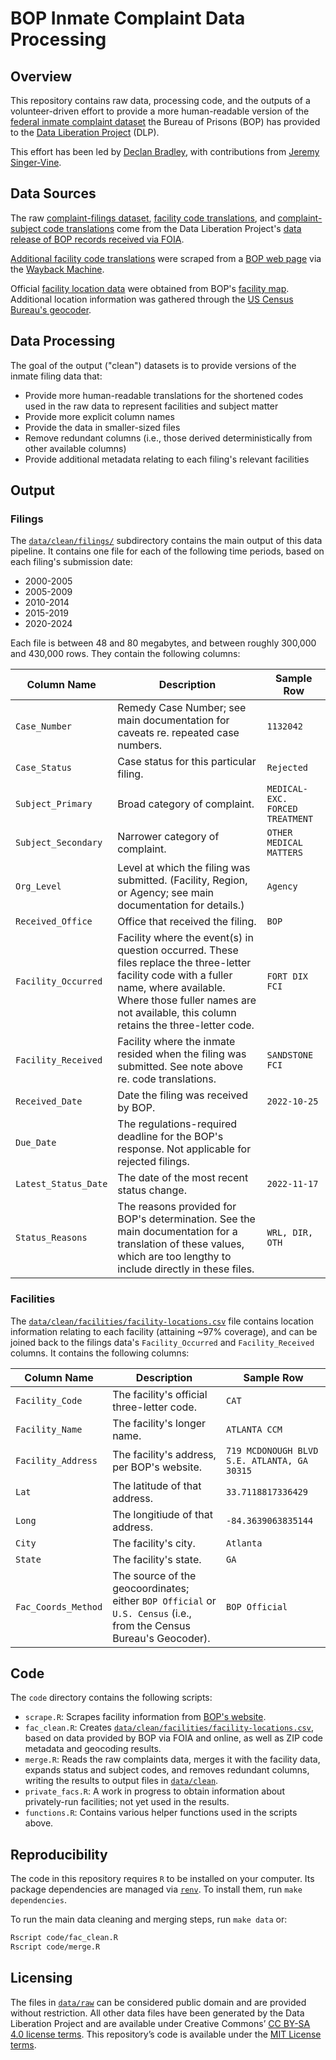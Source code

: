 # BOP Inmate Complaint Data Processing

## Overview

This repository contains raw data, processing code, and the outputs of a volunteer-driven effort to provide a more human-readable version of the [federal inmate complaint dataset](https://docs.google.com/document/d/1vTuyUFNqS9tex4_s4PgmhF8RTvTb-uFMN5ElDjjVHTM/edit) the Bureau of Prisons (BOP) has provided to the [Data Liberation Project](https://www.data-liberation-project.org/) (DLP).

This effort has been led by [Declan Bradley](https://github.com/declanrjb), with contributions from [Jeremy Singer-Vine](https://github.com/jsvine).

## Data Sources

The raw [complaint-filings dataset](data/raw/complaint-filings.parquet), [facility code translations](data/raw/facility-codes.csv), and [complaint-subject code translations](data/raw/subject-codes.csv) come from the Data Liberation Project's [data release of BOP records received via FOIA](https://docs.google.com/document/d/1vTuyUFNqS9tex4_s4PgmhF8RTvTb-uFMN5ElDjjVHTM/edit).

[Additional facility code translations](data/raw/bop-facility-codes-scraped.csv) were scraped from a [BOP web page](https://www.bop.gov/locations/list.jsp) via the [Wayback Machine](http://wayback.archive.org/). 

Official [facility location data](data/raw/locations_raw.txt) were obtained from BOP's [facility map](https://www.bop.gov/locations/map.jsp). Additional location information was gathered through the [US Census Bureau's geocoder](https://geocoding.geo.census.gov/geocoder/).

## Data Processing

The goal of the output ("clean") datasets is to provide versions of the inmate filing data that:

- Provide more human-readable translations for the shortened codes used in the raw data to represent facilities and subject matter
- Provide more explicit column names
- Provide the data in smaller-sized files
- Remove redundant columns (i.e., those derived deterministically from other available columns)
- Provide additional metadata relating to each filing's relevant facilities

## Output

### Filings

The [`data/clean/filings/`](data/clean/filings/) subdirectory contains the main output of this data pipeline. It contains one file for each of the following time periods, based on each filing's submission date:

- 2000-2005
- 2005-2009
- 2010-2014
- 2015-2019
- 2020-2024

Each file is between 48 and 80 megabytes, and between roughly 300,000 and 430,000 rows. They contain the following columns:

| Column Name | Description | Sample Row |
|-------------|-------------|------------|
| `Case_Number` | Remedy Case Number; see main documentation for caveats re. repeated case numbers. | `1132042` |
| `Case_Status` | Case status for this particular filing. | `Rejected` |
| `Subject_Primary` | Broad category of complaint. | `MEDICAL-EXC. FORCED TREATMENT` |
| `Subject_Secondary` | Narrower category of complaint. | `OTHER MEDICAL MATTERS` |
| `Org_Level` | Level at which the filing was submitted. (Facility, Region, or Agency; see main documentation for details.) | `Agency` |
| `Received_Office` | Office that received the filing. | `BOP` |
| `Facility_Occurred` | Facility where the event(s) in question occurred. These files replace the three-letter facility code with a fuller name, where available. Where those fuller names are not available, this column retains the three-letter code. | `FORT DIX FCI` |
| `Facility_Received` | Facility where the inmate resided when the filing was submitted. See note above re. code translations. | `SANDSTONE FCI` |
| `Received_Date` | Date the filing was received by BOP. | `2022-10-25` |
| `Due_Date` | The regulations-required deadline for the BOP's response. Not applicable for rejected filings. | |
| `Latest_Status_Date` | The date of the most recent status change. | `2022-11-17` |
| `Status_Reasons` | The reasons provided for BOP's determination. See the main documentation for a translation of these values, which are too lengthy to include directly in these files. | `WRL, DIR, OTH` |

### Facilities

The [`data/clean/facilities/facility-locations.csv`](data/clean/facilities/facility-locations.csv) file contains location information relating to each facility (attaining ~97% coverage), and can be joined back to the filings data's `Facility_Occurred` and `Facility_Received` columns. It contains the following columns:

| Column Name | Description | Sample Row |
|-------------|-------------|------------|
| `Facility_Code` | The facility's official three-letter code. | `CAT` |
| `Facility_Name` | The facility's longer name. | `ATLANTA CCM` |
| `Facility_Address` | The facility's address, per BOP's website. | `719 MCDONOUGH BLVD S.E. ATLANTA, GA 30315` |
| `Lat` | The latitude of that address. | `33.7118817336429` |
| `Long` | The longitiude of that address. | `-84.3639063835144` |
| `City` | The facility's city. | `Atlanta` |
| `State` | The facility's state. | `GA` |
| `Fac_Coords_Method` | The source of the geocoordinates; either `BOP Official` or `U.S. Census` (i.e., from the Census Bureau's Geocoder). | `BOP Official` |

## Code

The `code` directory contains the following scripts:

- `scrape.R`: Scrapes facility information from [BOP's website](https://www.bop.gov/mobile/locations/). 
- `fac_clean.R`: Creates [`data/clean/facilities/facility-locations.csv`](data/clean/facilities/facility-locations.csv), based on data provided by BOP via FOIA and online, as well as ZIP code metadata and geocoding results.
- `merge.R`: Reads the raw complaints data, merges it with the facility data, expands status and subject codes, and removes redundant columns, writing the results to output files in [`data/clean`](data/clean).
- `private_facs.R`: A work in progress to obtain information about privately-run facilities; not yet used in the results.
- `functions.R`: Contains various helper functions used in the scripts above.

## Reproducibility

The code in this repository requires `R` to be installed on your computer. Its package dependencies are managed via [`renv`](https://rstudio.github.io/renv/). To install them, run `make dependencies`.

To run the main data cleaning and merging steps, run `make data` or:

```sh
Rscript code/fac_clean.R
Rscript code/merge.R
```

## Licensing

The files in [`data/raw`](data/raw) can be considered public domain and are provided without restriction. All other data files have been generated by the Data Liberation Project and are available under Creative Commons’ [CC BY-SA 4.0 license terms](https://creativecommons.org/licenses/by-sa/4.0/). This repository’s code is available under the [MIT License terms](https://opensource.org/license/mit/).
